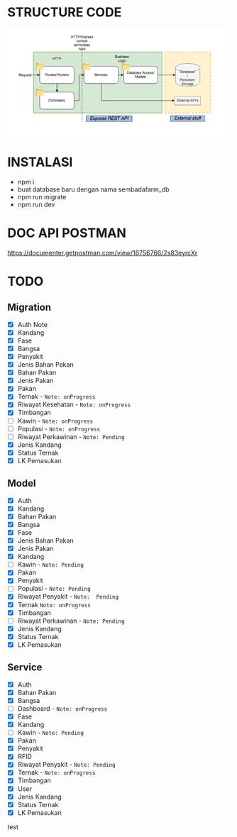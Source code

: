 # STRUCTURE CODE
![](structure-code.png)

##

# INSTALASI

- npm i
- buat database baru dengan nama sembadafarm_db
- npm run migrate
- npm run dev

##

# DOC API POSTMAN

https://documenter.getpostman.com/view/16756766/2s83eyrcXr

# TODO

## Migration

- [x] Auth Note
- [x] Kandang
- [x] Fase
- [x] Bangsa
- [x] Penyakit
- [x] Jenis Bahan Pakan
- [x] Bahan Pakan
- [x] Jenis Pakan
- [x] Pakan
- [x] Ternak - `Note: onProgress`
- [x] Riwayat Kesehatan - `Note: onProgress`
- [x] Timbangan
- [ ] Kawin - `Note: onProgress`
- [ ] Populasi - `Note: onProgress`
- [ ] Riwayat Perkawinan - `Note: Pending`
- [x] Jenis Kandang
- [x] Status Ternak
- [x] LK Pemasukan  

## Model

- [x] Auth
- [x] Kandang
- [x] Bahan Pakan
- [x] Bangsa
- [x] Fase
- [x] Jenis Bahan Pakan
- [x] Jenis Pakan
- [x] Kandang
- [ ] Kawin - `Note: Pending`
- [x] Pakan
- [x] Penyakit
- [ ] Populasi - `Note: Pending`  
- [x] Riwayat Penyakit - `Note:  Pending`
- [x] Ternak `Note: onProgress`
- [x] Timbangan
- [ ] Riwayat Perkawinan - `Note: Pending`
- [x] Jenis Kandang
- [x] Status Ternak
- [x] LK Pemasukan  

## Service
- [x] Auth
- [x] Bahan Pakan
- [x] Bangsa
- [ ] Dashboard - `Note: onProgress`
- [x] Fase
- [x] Kandang
- [ ] Kawin - `Note: Pending`
- [x] Pakan
- [x] Penyakit
- [x] RFID
- [x] Riwayat Penyakit - `Note: Pending`
- [x] Ternak - `Note: onProgress`
- [x] Timbangan
- [x] User
- [x] Jenis Kandang
- [x] Status Ternak
- [x] LK Pemasukan 

test 